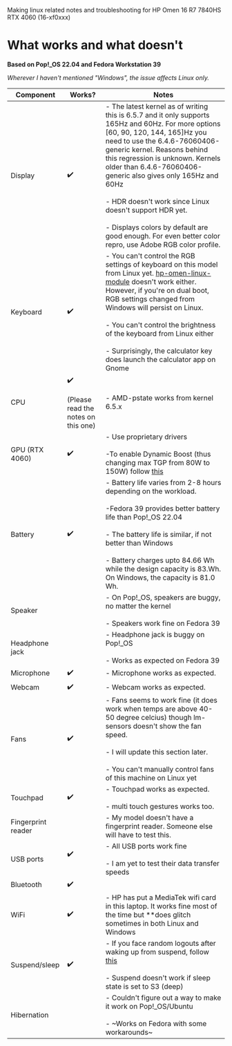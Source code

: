 Making linux related notes and troubleshooting for HP Omen 16 R7 7840HS RTX 4060 (16-xf0xxx) 

# What works and what doesn't

**Based on Pop!_OS 22.04 and Fedora Workstation 39**  

*Wherever I haven't mentioned "Windows", the issue affects Linux only.*

| Component | Works? | Notes |
| --------- | ------ | ----- |
| Display | :heavy_check_mark: |  - The latest kernel as of writing this is 6.5.7 and it only supports 165Hz and 60Hz. For more options [60, 90, 120, 144, 165]Hz you need to use the 6.4.6-76060406-generic kernel. Reasons behind this regression is unknown. Kernels older than 6.4.6-76060406-generic also gives only 165Hz and 60Hz <br><br> - HDR doesn't work since Linux doesn't support HDR yet. <br><br> - Displays colors by default are good enough. For even better color repro, use Adobe RGB color profile. | 
| Keyboard | :heavy_check_mark: | - You can't control the RGB settings of keyboard on this model from Linux yet. [hp-omen-linux-module](https://github.com/pelrun/hp-omen-linux-module) doesn't work either. However, if you're on dual boot, RGB settings changed from Windows will persist on Linux. <br><br> - You can't control the brightness of the keyboard from Linux either <br><br> - Surprisingly, the calculator key does launch the calculator app on Gnome | 
| CPU | :heavy_check_mark: <br><br> (Please read the notes on this one) |  - AMD-pstate works from kernel 6.5.x | 
| GPU (RTX 4060) | :heavy_check_mark: | - Use proprietary drivers <br><br> -To enable Dynamic Boost (thus changing max TGP from 80W to 150W) follow [this](https://github.com/realKarthikNair/16-xf0xxx-linux-troubleshooting/blob/main/enable-max-TGP.md) |
| Battery | :heavy_check_mark: |  - Battery life varies from 2-8 hours depending on the workload. <br><br> -Fedora 39 provides better battery life than Pop!_OS 22.04 <br><br> - The battery life is similar, if not better than Windows <br><br> - Battery charges upto 84.66 Wh while the design capacity is 83.Wh. On Windows, the capacity is 81.0 Wh. | 
| Speaker |  |  - On Pop!_OS, speakers are buggy, no matter the kernel <br><br> - Speakers work fine on Fedora 39 |
| Headphone jack |  | - Headphone jack is buggy on Pop!_OS <br><br> - Works as expected on Fedora 39 |
| Microphone | :heavy_check_mark: |  - Microphone works as expected. |
| Webcam | :heavy_check_mark: |  - Webcam works as expected. |
| Fans | :heavy_check_mark: |  - Fans seems to work fine (it does work when temps are above 40-50 degree celcius) though lm-sensors doesn't show the fan speed. <br><br> - I will update this section later. <br><br> - You can't manually control fans of this machine on Linux yet |
| Touchpad | :heavy_check_mark: |  - Touchpad works as expected. <br><br> - multi touch gestures works too. |
| Fingerprint reader |  |  - My model doesn't have a fingerprint reader. Someone else will have to test this. |
| USB ports | :heavy_check_mark: <br><br> | - All USB ports work fine <br><br> - I am yet to test their data transfer speeds |
| Bluetooth | :heavy_check_mark: | | 
| WiFi | :heavy_check_mark: | - HP has put a MediaTek wifi card in this laptop. It works fine most of the time but **does glitch sometimes in both Linux and Windows | 
| Suspend/sleep | :heavy_check_mark: | - If you face random logouts after waking up from suspend, follow [this](https://github.com/realKarthikNair/16-xf0xxx-linux-troubleshooting/blob/main/fix_suspend.md) <br><br> - Suspend doesn't work if sleep state is set to S3 (deep) | 
| Hibernation |  | - Couldn't figure out a way to make it work on Pop!_OS/Ubuntu <br><br> - ~Works on Fedora with some workarounds~ |
